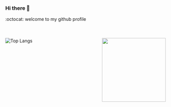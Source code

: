 ### Hi there 👋
:octocat: welcome to my github profile<br><br>
<br><br>
![Top Langs](https://github-readme-stats.vercel.app/api/top-langs/?username=eseroznohut&layout=compact)
<img height=200 align="right" src="https://github-readme-stats.vercel.app/api?username=eseroznohut" />
